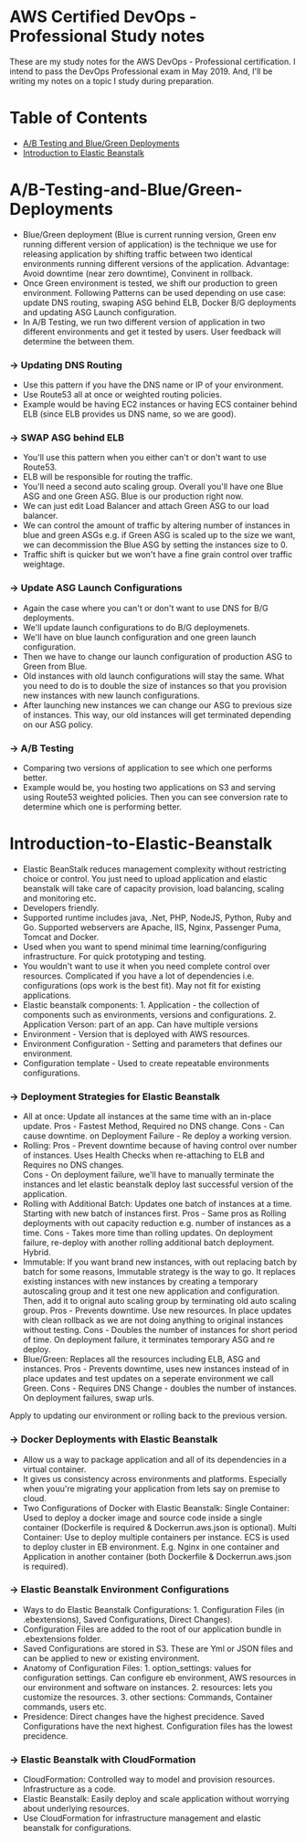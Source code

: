 # AWS Certified DevOps - Professional Study notes

These are my study notes for the AWS DevOps - Professional certification. I intend to pass the DevOps Professional exam in May 2019. And, I'll be writing my notes on a topic I study during preparation.

Table of Contents
=================

* [A/B Testing and Blue/Green Deployments](#A/B-Testing-and-Blue/Green-Deployments)
* [Introduction to Elastic Beanstalk](#Introduction-to-Elastic-Beanstalk)

# A/B-Testing-and-Blue/Green-Deployments
- Blue/Green deployment (Blue is current running version, Green env running different version of application) is the technique we use for releasing application by shifting traffic between two identical environments running different versions of the application. Advantage: Avoid downtime (near zero downtime), Convinent in rollback.  
- Once Green environment is tested, we shift our production to green environment. Following Patterns can be used depending on use case: update DNS routing, swaping ASG behind ELB, Docker B/G deployments and updating ASG Launch configuration.
- In A/B Testing, we run two different version of application in two different environments and get it tested by users. User feedback will determine the between them. 

### → Updating DNS Routing
- Use this pattern if you have the DNS name or IP of your environment.
- Use Route53 all at once or weighted routing policies.
- Example would be having EC2 instances or having ECS container behind ELB (since ELB provides us DNS name, so we are good).

### → SWAP ASG behind ELB
- You'll use this pattern when you either can't or don't want to use Route53. 
- ELB will be responsible for routing the traffic. 
- You'll need a second auto scaling group. Overall you'll have one Blue ASG and one Green ASG. Blue is our production right now.
- We can just edit Load Balancer and attach Green ASG to our load balancer. 
- We can control the amount of traffic by altering number of instances in blue and green ASGs e.g. if Green ASG is scaled up to the size we want, we can decommission the Blue ASG by setting the instances size to 0.
- Traffic shift is quicker but we won't have a fine grain control over traffic weightage. 

### → Update ASG Launch Configurations
- Again the case where you can't or don't want to use DNS for B/G deployments.
- We'll update launch configurations to do B/G deploymenets.
- We'll have on blue launch configuration and one green launch configuration. 
- Then we have to change our launch configuration of production ASG to Green from Blue.
- Old instances with old launch configurations will stay the same. What you need to do is to double the size of instances so that you provision new instances with new launch configurations. 
- After launching new instances we can change our ASG to previous size of instances. This way, our old instances will get terminated depending on our ASG policy. 

### → A/B Testing 
- Comparing two versions of application to see which one performs better.
- Example would be, you hosting two applications on S3 and serving using Route53 weighted policies. Then you can see conversion rate to determine which one is performing better. 

# Introduction-to-Elastic-Beanstalk
- Elastic BeanStalk reduces management complexity without restricting choice or control. You just need to upload application and elastic beanstalk will take care of capacity provision, load balancing, scaling and monitoring etc. 
- Developers friendly. 		 	
- Supported runtime includes java, .Net, PHP, NodeJS, Python, Ruby and Go. Supported webservers are Apache, IIS, Nginx, Passenger Puma, Tomcat and Docker.
- Used when you want to spend minimal time learning/configuring infrastructure. For quick prototyping and testing. 
- You wouldn't want to use it when you need complete control over resources. Complicated if you have a lot of dependencies i.e. configurations (ops work is the best fit). May not fit for existing applications.
- Elastic beanstalk components: 1. Application - the collection of components such as environments, versions and configurations. 2. Application Verson: part of an app. Can have multiple versions
- Environment - Version that is deployed with AWS resources. 
- Environment Configuration - Setting and parameters that defines our environment. 
- Configuration template - Used to create repeatable environments configurations.

### → Deployment Strategies for Elastic Beanstalk
- All at once: Update all instances at the same time with an in-place update. 
Pros - Fastest Method, Required no DNS change.
Cons - Can cause downtime. 
on Deployment Failure - Re deploy a working version.
- Rolling: 
Pros - Prevent downtime because of having control over number of instances. Uses Health Checks when re-attaching to ELB and Requires no DNS changes.   
Cons - On deployment failure, we'll have to manually terminate the instances and let elastic beanstalk deploy last successful version of the application. 
- Rolling with Additional Batch: Updates one batch of instances at a time. Starting with new batch of instances first. 
Pros - Same pros as Rolling deployments with out capacity reduction e.g. number of instances as a time. 
Cons - Takes more time than rolling updates. On deployment failure, re-deploy with another rolling additional batch deployment. Hybrid. 
- Immutable: If you want brand new instances, with out replacing batch by batch for some reasons, Immutable strategy is the way to go. It replaces existing instances with new instances by creating a temporary autoscaling group and it test one new application and configuration. Then, add it to orignal auto scaling group by terminating old auto scaling group. 
Pros - Prevents downtime. Use new resources.  In place updates with clean rollback as we are not doing anything to original instances without testing.
Cons - Doubles the number of instances for short period of time. On deployment failure, it terminates temporary ASG and re deploy.
- Blue/Green: Replaces all the resources including ELB, ASG and instances. 
Pros - Prevents downtime, uses new instances instead of in place updates and test updates on a seperate environment we call Green.
Cons - Requires DNS Change - doubles the number of instances. On deployment failures, swap urls. 

Apply to updating our environment or rolling back to the previous version. 

### → Docker Deployments with Elastic Beanstalk
- Allow us a way to package application and all of its dependencies in a virtual container. 
- It gives us consistency across environments and platforms. Especially when youu're migrating your application from lets say on premise to cloud. 
- Two Configurations of Docker with Elastic Beanstalk: Single Container: Used to deploy a docker image and source code inside a single container (Dockerfile is required & Dockerrun.aws.json is optional). Multi Container: Use to deploy multiple containers per instance. ECS is used to deploy cluster in EB environment. E.g. Nginx in one container and Application in another container (both Dockerfile & Dockerrun.aws.json is required).

### → Elastic Beanstalk Environment Configurations
- Ways to do Elastic Beanstalk Configurations: 1. Configuration Files (in .ebextensions), Saved Configurations, Direct Changes). 
- Configuration Files are added to the root of our application bundle in .ebextensions folder. 
- Saved Configurations are stored in S3. These are Yml or JSON files and can be applied to new or existing environment. 
- Anatomy of Configuration Files: 1. option_settings: values for configuration settings. Can configure eb environment, AWS resources in our environment and software on instances. 2. resources: lets you customize the resources. 3. other sections: Commands, Container commands, users etc. 
- Presidence: Direct changes have the highest precidence. Saved Configurations have the next highest. Configuration files has the lowest precidence. 
### → Elastic Beanstalk with CloudFormation
- CloudFormation: Controlled way to model and provision resources. Infrastructure as a code. 
- Elastic Beanstalk: Easily deploy and scale application without worrying about underlying resources.
- Use CloudFormation for infrastructure management and elastic beanstalk for configurations.

